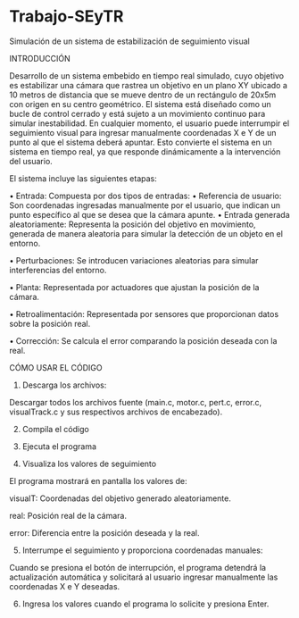 # Trabajo-SEyTR
Simulación de un sistema de estabilización de seguimiento visual 

INTRODUCCIÓN

Desarrollo de un sistema embebido en tiempo real simulado, cuyo objetivo es estabilizar una cámara que rastrea un objetivo en un plano XY ubicado a 10 metros de distancia que se mueve dentro de un rectángulo de 20x5m con origen en su centro geométrico. El sistema está diseñado como un bucle de control cerrado y está sujeto a un movimiento continuo para simular inestabilidad.
En cualquier momento, el usuario puede interrumpir el seguimiento visual para ingresar manualmente coordenadas X e Y de un punto al que el sistema deberá apuntar. Esto convierte el sistema en un sistema en tiempo real, ya que responde dinámicamente a la intervención del usuario.

El sistema incluye las siguientes etapas:

•	Entrada: Compuesta por dos tipos de entradas:
  • Referencia de usuario: Son coordenadas ingresadas manualmente por el usuario, que indican un punto específico al que se desea que la cámara apunte.
  •	Entrada generada aleatoriamente: Representa la posición del objetivo en movimiento, generada de manera aleatoria para simular la detección de un objeto en el entorno.

•	Perturbaciones: Se introducen variaciones aleatorias para simular interferencias del entorno.

•	Planta: Representada por actuadores que ajustan la posición de la cámara.

•	Retroalimentación: Representada por sensores que proporcionan datos sobre la posición real.

•	Corrección: Se calcula el error comparando la posición deseada con la real.

CÓMO USAR EL CÓDIGO

1. Descarga los archivos:

  Descargar todos los archivos fuente (main.c, motor.c, pert.c, error.c, visualTrack.c y sus respectivos archivos de encabezado).

2. Compila el código

3. Ejecuta el programa

4. Visualiza los valores de seguimiento

  El programa mostrará en pantalla los valores de:

  visualT: Coordenadas del objetivo generado aleatoriamente.

  real: Posición real de la cámara.

  error: Diferencia entre la posición deseada y la real.

5. Interrumpe el seguimiento y proporciona coordenadas manuales:

  Cuando se presiona el botón de interrupción, el programa detendrá la actualización automática y solicitará al usuario ingresar manualmente las coordenadas X e Y       deseadas.

6. Ingresa los valores cuando el programa lo solicite y presiona Enter.
